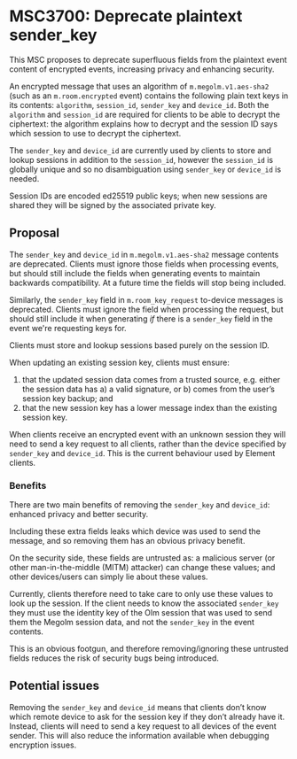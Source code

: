 # MSC3700: Deprecate plaintext sender_key

This MSC proposes to deprecate superfluous fields from the plaintext event
content of encrypted events, increasing privacy and enhancing security.

An encrypted message that uses an algorithm of `m.megolm.v1.aes-sha2` (such as
an `m.room.encrypted` event) contains the following plain text keys in its
contents: `algorithm`, `session_id`, `sender_key` and `device_id`. Both the
`algorithm` and `session_id` are required for clients to be able to decrypt the
ciphertext: the algorithm explains how to decrypt and the session ID says which
session to use to decrypt the ciphertext.

The `sender_key` and `device_id` are currently used by clients to store and
lookup sessions in addition to the `session_id`, however the `session_id` is
globally unique and so no disambiguation using `sender_key` or `device_id` is
needed.

Session IDs are encoded ed25519 public keys; when new sessions are shared they
will be signed by the associated private key.

## Proposal

The `sender_key` and `device_id` in `m.megolm.v1.aes-sha2` message contents are
deprecated. Clients must ignore those fields when processing events, but should
still include the fields when generating events to maintain backwards
compatibility. At a future time the fields will stop being included.

Similarly, the `sender_key` field in `m.room_key_request` to-device messages is
deprecated. Clients must ignore the field when processing the request, but
should still include it when generating *if* there is a `sender_key` field in
the event we're requesting keys for.

Clients must store and lookup sessions based purely on the session ID.

When updating an existing session key, clients must ensure:
1. that the updated session data comes from a trusted source, e.g. either the
   session data has a) a valid signature, or b) comes from the user’s session
   key backup; and
2. that the new session key has a lower message index than the existing session
   key.

When clients receive an encrypted event with an unknown session they will need
to send a key request to all clients, rather than the device specified by
`sender_key` and `device_id`. This is the current behaviour used by Element
clients.

### Benefits

There are two main benefits of removing the `sender_key` and `device_id`:
enhanced privacy and better security.

Including these extra fields leaks which device was used to send the message,
and so removing them has an obvious privacy benefit.

On the security side, these fields are untrusted as: a malicious server (or
other man-in-the-middle (MITM) attacker) can change these values; and other
devices/users can simply lie about these values.

Currently, clients therefore need to take care to only use these values to look
up the session. If the client needs to know the associated `sender_key` they
must use the identity key of the Olm session that was used to send them the
Megolm session data, and not the `sender_key` in the event contents.

This is an obvious footgun, and therefore removing/ignoring these untrusted
fields reduces the risk of security bugs being introduced.

## Potential issues
Removing the `sender_key` and `device_id` means that clients don’t know which
remote device to ask for the session key if they don’t already have it. Instead,
clients will need to send a key request to all devices of the event sender. This
will also reduce the information available when debugging encryption issues.
